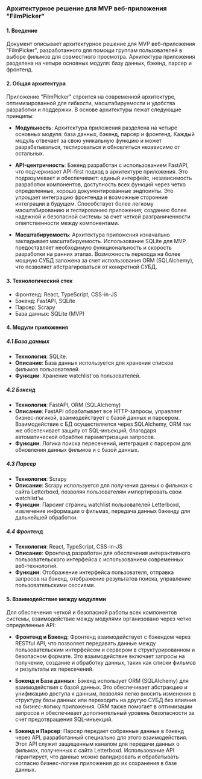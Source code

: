 ### Архитектурное решение для MVP веб-приложения "FilmPicker"

#### 1. Введение
Документ описывает архитектурное решение для MVP веб-приложения "FilmPicker", разработанного для помощи группам пользователей в выборе фильмов для совместного просмотра. Архитектура приложения разделена на четыре основных модуля: базу данных, бэкенд, парсер и фронтенд.

#### 2. Общая архитектура
Приложение "FilmPicker" строится на современной архитектуре, оптимизированной для гибкости, масштабируемости и удобства разработки и поддержки. В основе архитектуры лежат следующие принципы:

- **Модульность**: Архитектура приложения разделена на четыре основных модуля: база данных, бэкенд, парсер и фронтенд. Каждый модуль отвечает за свою уникальную функцию и может разрабатываться, тестироваться и обновляться независимо от остальных.

- **API-центричность**: Бэкенд разработан с использованием FastAPI, что подчеркивает API-first подход в архитектуре приложения. Это подразумевает и обеспечивает: единый интерфейс, независимость разработки компонентов, доступность всех функций через четко определенные, хорошо документированные эндпоинты. Это упрощает интеграцию фронтенда и возможные сторонние интеграции в будущем. Способствует более легкому масштабированию и тестированию приложения; созданию более надежной и безопасной системы за счет четкой разграниченности ответственности между компонентами.

- **Масштабируемость**: Архитектура приложения изначально закладывает масштабируемость. Использование SQLite для MVP предоставляет необходимую функциональность и скорость разработки на ранних этапах. Возможность перехода на более мощную СУБД заложена за счет использования ORM (SQLAlchemy), что позволяет абстрагироваться от конкретной СУБД.

#### 3. Технологический стек
- Фронтенд: React, TypeScript, CSS-in-JS
- Бэкенд: FastAPI, SQLite
- Парсер: Scrapy
- База данных: SQLite (MVP)

#### 4. Модули приложения
##### 4.1 База данных
- **Технология**: SQLite.
- **Описание**: База данных используется для хранения списков фильмов пользователей.
- **Функции**: Хранение watchlist'ов пользователей.

##### 4.2 Бэкенд
- **Технология**: FastAPI, ORM (SQLAlchemy)
- **Описание**: FastAPI обрабатывает все HTTP-запросы, управляет бизнес-логикой, взаимодействует с базой данных и парсером. Взаимодействие с БД осуществляется через SQLAlchemy, ORM так же обсепечивает защиту от SQL-инъекций, благодаря автоматической обрабтке параметризации запросов.
- **Функции**: Логика поиска пересечений, интеграция с парсером для обновления данных фильмов и с базой данных.

##### 4.3 Парсер
- **Технология**: Scrapy
- **Описание**: Scrapy используется для получения данных о фильмах с сайта Letterboxd, позволяя пользователям импортировать свои watchlist'ы.
- **Функции**: Парсинг страниц watchlist пользователей Letterboxd, извлечение информации о фильмах, передача данных бэкенду для дальнейшей обработки.

##### 4.4 Фронтенд
- **Технология**: React, TypeScript, CSS-in-JS
- **Описание**: Фронтенд разработан для обеспечения интерактивного пользовательского интерфейса с использованием современных веб-технологий.
- **Функции**: Отображение интерфейса пользователя, отправка запросов на бэкенд, отображение результатов поиска, управление пользовательскими сессиями.

#### 5. Взаимодействие между модулями
Для обеспечения четкой и безопасной работы всех компонентов системы, взаимодействие между модулями организовано через четко определенные API:

- **Фронтенд и Бэкенд**: Фронтенд взаимодействует с бэкендом через RESTful API, что позволяет передавать данные между пользовательским интерфейсом и сервером в структурированном и безопасном формате. Это взаимодействие включает запросы на получение, создание и обработку данных, таких как списки фильмов и результаты их пересечений.

- **Бэкенд и База данных**: Бэкенд использует ORM (SQLAlchemy) для взаимодействия с базой данных. Это обеспечивает абстракцию и унификацию доступа к данным, позволяя легко вносить изменения в структуру базы данных или переходить на другую СУБД без влияния на бизнес-логику приложения. ORM также помогает в оптимизации запросов и обеспечивает дополнительный уровень безопасности за счет предотвращения SQL-инъекций.

- **Бэкенд и Парсер**: Парсер передает собранные данные в бэкенд через API, разработанный специально для этого взаимодействия. Этот API служит защищенным каналом для передачи данных о фильмах, полученных с сайта Letterboxd. Использование API гарантирует, что данные можно валидировать и обрабатывать согласно бизнес-логике приложения до их сохранения в базе данных.